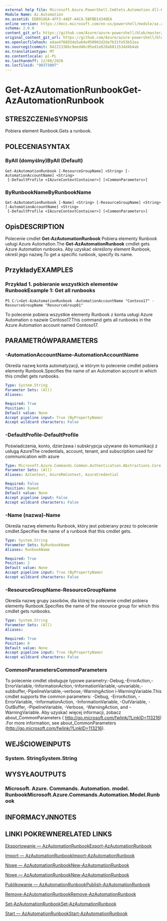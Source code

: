 ```yaml
---
external help file: Microsoft.Azure.PowerShell.Cmdlets.Automation.dll-Help.xml
Module Name: Az.Automation
ms.assetid: EDB918EA-4FF3-44EF-A4CA-5BFBD14340EA
online version: https://docs.microsoft.com/en-us/powershell/module/az.automation/get-azautomationrunbook
schema: 2.0.0
content_git_url: https://github.com/Azure/azure-powershell/blob/master/src/Automation/Automation/help/Get-AzAutomationRunbook.md
original_content_git_url: https://github.com/Azure/azure-powershell/blob/master/src/Automation/Automation/help/Get-AzAutomationRunbook.md
ms.openlocfilehash: edae476893de5a64e950902d2de7b31fe53b51ea
ms.sourcegitcommit: 04221336bc9eed46c05ed1e828a6811534d4b4ab
ms.translationtype: MT
ms.contentlocale: pl-PL
ms.lasthandoff: 12/08/2020
ms.locfileid: "98373807"
---
```

# <span data-ttu-id="cefff-101">Get-AzAutomationRunbook</span><span class="sxs-lookup"><span data-stu-id="cefff-101">Get-AzAutomationRunbook</span></span>

## <span data-ttu-id="cefff-102">STRESZCZENIe</span><span class="sxs-lookup"><span data-stu-id="cefff-102">SYNOPSIS</span></span>
<span data-ttu-id="cefff-103">Pobiera element Runbook.</span><span class="sxs-lookup"><span data-stu-id="cefff-103">Gets a runbook.</span></span>

## <span data-ttu-id="cefff-104">POLECENIA</span><span class="sxs-lookup"><span data-stu-id="cefff-104">SYNTAX</span></span>

### <span data-ttu-id="cefff-105">ByAll (domyślny)</span><span class="sxs-lookup"><span data-stu-id="cefff-105">ByAll (Default)</span></span>
```
Get-AzAutomationRunbook [-ResourceGroupName] <String> [-AutomationAccountName] <String>
 [-DefaultProfile <IAzureContextContainer>] [<CommonParameters>]
```

### <span data-ttu-id="cefff-106">ByRunbookName</span><span class="sxs-lookup"><span data-stu-id="cefff-106">ByRunbookName</span></span>
```
Get-AzAutomationRunbook [-Name] <String> [-ResourceGroupName] <String> [-AutomationAccountName] <String>
 [-DefaultProfile <IAzureContextContainer>] [<CommonParameters>]
```

## <span data-ttu-id="cefff-107">Opis</span><span class="sxs-lookup"><span data-stu-id="cefff-107">DESCRIPTION</span></span>
<span data-ttu-id="cefff-108">Polecenie cmdlet **Get-AzAutomationRunbook** Pobiera elementy Runbook usługi Azure Automation.</span><span class="sxs-lookup"><span data-stu-id="cefff-108">The **Get-AzAutomationRunbook** cmdlet gets Azure Automation runbooks.</span></span>
<span data-ttu-id="cefff-109">Aby uzyskać określony element Runbook, określ jego nazwę.</span><span class="sxs-lookup"><span data-stu-id="cefff-109">To get a specific runbook, specify its name.</span></span>

## <span data-ttu-id="cefff-110">Przykłady</span><span class="sxs-lookup"><span data-stu-id="cefff-110">EXAMPLES</span></span>

### <span data-ttu-id="cefff-111">Przykład 1. pobieranie wszystkich elementów Runbook</span><span class="sxs-lookup"><span data-stu-id="cefff-111">Example 1: Get all runbooks</span></span>
```
PS C:\>Get-AzAutomationRunbook -AutomationAccountName "Contoso17" -ResourceGroupName "ResourceGroup01"
```

<span data-ttu-id="cefff-112">To polecenie pobiera wszystkie elementy Runbook z konta usługi Azure Automation o nazwie Contoso17.</span><span class="sxs-lookup"><span data-stu-id="cefff-112">This command gets all runbooks in the Azure Automation account named Contoso17.</span></span>

## <span data-ttu-id="cefff-113">PARAMETRÓW</span><span class="sxs-lookup"><span data-stu-id="cefff-113">PARAMETERS</span></span>

### <span data-ttu-id="cefff-114">-AutomationAccountName</span><span class="sxs-lookup"><span data-stu-id="cefff-114">-AutomationAccountName</span></span>
<span data-ttu-id="cefff-115">Określa nazwę konta automatyzacji, w którym to polecenie cmdlet pobiera elementy Runbook.</span><span class="sxs-lookup"><span data-stu-id="cefff-115">Specifies the name of an Automation account in which this cmdlet gets runbooks.</span></span>

```yaml
Type: System.String
Parameter Sets: (All)
Aliases:

Required: True
Position: 1
Default value: None
Accept pipeline input: True (ByPropertyName)
Accept wildcard characters: False
```

### <span data-ttu-id="cefff-116">-DefaultProfile</span><span class="sxs-lookup"><span data-stu-id="cefff-116">-DefaultProfile</span></span>
<span data-ttu-id="cefff-117">Poświadczenia, konto, dzierżawa i subskrypcja używane do komunikacji z usługą Azure</span><span class="sxs-lookup"><span data-stu-id="cefff-117">The credentials, account, tenant, and subscription used for communication with azure</span></span>

```yaml
Type: Microsoft.Azure.Commands.Common.Authentication.Abstractions.Core.IAzureContextContainer
Parameter Sets: (All)
Aliases: AzContext, AzureRmContext, AzureCredential

Required: False
Position: Named
Default value: None
Accept pipeline input: False
Accept wildcard characters: False
```

### <span data-ttu-id="cefff-118">-Name (nazwa)</span><span class="sxs-lookup"><span data-stu-id="cefff-118">-Name</span></span>
<span data-ttu-id="cefff-119">Określa nazwę elementu Runbook, który jest pobierany przez to polecenie cmdlet.</span><span class="sxs-lookup"><span data-stu-id="cefff-119">Specifies the name of a runbook that this cmdlet gets.</span></span>

```yaml
Type: System.String
Parameter Sets: ByRunbookName
Aliases: RunbookName

Required: True
Position: 2
Default value: None
Accept pipeline input: True (ByPropertyName)
Accept wildcard characters: False
```

### <span data-ttu-id="cefff-120">-ResourceGroupName</span><span class="sxs-lookup"><span data-stu-id="cefff-120">-ResourceGroupName</span></span>
<span data-ttu-id="cefff-121">Określa nazwę grupy zasobów, dla której to polecenie cmdlet pobiera elementy Runbook.</span><span class="sxs-lookup"><span data-stu-id="cefff-121">Specifies the name of the resource group for which this cmdlet gets runbooks.</span></span>

```yaml
Type: System.String
Parameter Sets: (All)
Aliases:

Required: True
Position: 0
Default value: None
Accept pipeline input: True (ByPropertyName)
Accept wildcard characters: False
```

### <span data-ttu-id="cefff-122">CommonParameters</span><span class="sxs-lookup"><span data-stu-id="cefff-122">CommonParameters</span></span>
<span data-ttu-id="cefff-123">To polecenie cmdlet obsługuje typowe parametry:-Debug,-ErrorAction,-ErrorVariable,-InformationAction,-InformationVariable,-unvariable,-subbuffer,-PipelineVariable,-verbose,-WarningAction i-WarningVariable.</span><span class="sxs-lookup"><span data-stu-id="cefff-123">This cmdlet supports the common parameters: -Debug, -ErrorAction, -ErrorVariable, -InformationAction, -InformationVariable, -OutVariable, -OutBuffer, -PipelineVariable, -Verbose, -WarningAction, and -WarningVariable.</span></span> <span data-ttu-id="cefff-124">Aby uzyskać więcej informacji, zobacz about_CommonParameters ( http://go.microsoft.com/fwlink/?LinkID=113216) .</span><span class="sxs-lookup"><span data-stu-id="cefff-124">For more information, see about_CommonParameters (http://go.microsoft.com/fwlink/?LinkID=113216).</span></span>

## <span data-ttu-id="cefff-125">WEJŚCIOWE</span><span class="sxs-lookup"><span data-stu-id="cefff-125">INPUTS</span></span>

### <span data-ttu-id="cefff-126">System. String</span><span class="sxs-lookup"><span data-stu-id="cefff-126">System.String</span></span>

## <span data-ttu-id="cefff-127">WYSYŁA</span><span class="sxs-lookup"><span data-stu-id="cefff-127">OUTPUTS</span></span>

### <span data-ttu-id="cefff-128">Microsoft. Azure. Commands. Automation. model. Runbook</span><span class="sxs-lookup"><span data-stu-id="cefff-128">Microsoft.Azure.Commands.Automation.Model.Runbook</span></span>

## <span data-ttu-id="cefff-129">INFORMACYJN</span><span class="sxs-lookup"><span data-stu-id="cefff-129">NOTES</span></span>

## <span data-ttu-id="cefff-130">LINKI POKREWNE</span><span class="sxs-lookup"><span data-stu-id="cefff-130">RELATED LINKS</span></span>

[<span data-ttu-id="cefff-131">Eksportowanie — AzAutomationRunbook</span><span class="sxs-lookup"><span data-stu-id="cefff-131">Export-AzAutomationRunbook</span></span>](./Export-AzAutomationRunbook.md)

[<span data-ttu-id="cefff-132">Import — AzAutomationRunbook</span><span class="sxs-lookup"><span data-stu-id="cefff-132">Import-AzAutomationRunbook</span></span>](./Import-AzAutomationRunbook.md)

[<span data-ttu-id="cefff-133">Nowe — AzAutomationRunbook</span><span class="sxs-lookup"><span data-stu-id="cefff-133">New-AzAutomationRunbook</span></span>](./New-AzAutomationRunbook.md)

[<span data-ttu-id="cefff-134">Nowe — AzAutomationRunbook</span><span class="sxs-lookup"><span data-stu-id="cefff-134">New-AzAutomationRunbook</span></span>](./New-AzAutomationRunbook.md)

[<span data-ttu-id="cefff-135">Publikowanie — AzAutomationRunbook</span><span class="sxs-lookup"><span data-stu-id="cefff-135">Publish-AzAutomationRunbook</span></span>](./Publish-AzAutomationRunbook.md)

[<span data-ttu-id="cefff-136">Remove-AzAutomationRunbook</span><span class="sxs-lookup"><span data-stu-id="cefff-136">Remove-AzAutomationRunbook</span></span>](./Remove-AzAutomationRunbook.md)

[<span data-ttu-id="cefff-137">Set-AzAutomationRunbook</span><span class="sxs-lookup"><span data-stu-id="cefff-137">Set-AzAutomationRunbook</span></span>](./Set-AzAutomationRunbook.md)

[<span data-ttu-id="cefff-138">Start — AzAutomationRunbook</span><span class="sxs-lookup"><span data-stu-id="cefff-138">Start-AzAutomationRunbook</span></span>](./Start-AzAutomationRunbook.md)


